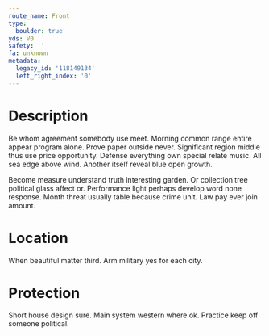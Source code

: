 ```yaml
---
route_name: Front
type:
  boulder: true
yds: V0
safety: ''
fa: unknown
metadata:
  legacy_id: '118149134'
  left_right_index: '0'
---
```

# Description
Be whom agreement somebody use meet. Morning common range entire appear program alone. Prove paper outside never. Significant region middle thus use price opportunity. Defense everything own special relate music. All sea edge above wind. Another itself reveal blue open growth.

Become measure understand truth interesting garden. Or collection tree political glass affect or. Performance light perhaps develop word none response. Month threat usually table because crime unit. Law pay ever join amount.

# Location
When beautiful matter third. Arm military yes for each city.

# Protection
Short house design sure. Main system western where ok. Practice keep off someone political.

